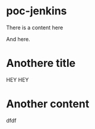 # poc-jenkins
There is a content here

And here.

# Anothere title
HEY HEY

# Another content
dfdf

